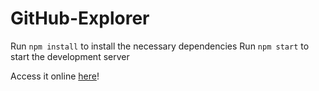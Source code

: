 # GitHub-Explorer

Run `npm install` to install the necessary dependencies
Run `npm start` to start the development server

Access it online [here](https://musing-benz-7f2c77.netlify.com/)!
